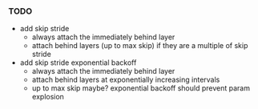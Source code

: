 ### TODO

- add skip stride
  - always attach the immediately behind layer
  - attach behind layers (up to max skip) if they are a multiple of skip stride
- add skip stride exponential backoff
  - always attach the immediately behind layer
  - attach behind layers at exponentially increasing intervals
  - up to max skip maybe?  exponential backoff should prevent param explosion
